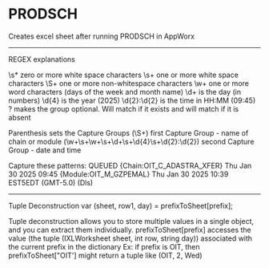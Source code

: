 # PRODSCH
Creates excel sheet after running PRODSCH in AppWorx

------------------------------------------------------

REGEX explanations

 \s* zero or more white space characters
 \s+ one or more white space characters
 \S+ one or more non-whitespace characters
 \w+ one or more word characters (days of the week and month name)
 \d+ is the day (in numbers)
 \d{4} is the year (2025)
 \d{2}:\d{2} is the time in HH:MM (09:45)
 ? makes the group optional. Will match if it exists and will match if it is absent

Parenthesis sets the Capture Groups
(\S+) first Capture Group - name of chain or module
(\w+\s+\w+\s+\d+\s+\d{4}\s+\d{2}:\d{2}) second Capture Group - date and time

Capture these patterns:
 QUEUED       {Chain:OIT_C_ADASTRA_XFER} Thu Jan 30 2025 09:45 
 {Module:OIT_M_GZPEMAL} Thu Jan 30 2025 10:39 EST5EDT (GMT-5.0) (Dls)

---------------------------------------------------------------------------------------

Tuple Deconstruction
 var (sheet, row1, day) = prefixToSheet[prefix]; 
 
 Tuple deconstruction allows you to store multiple values in a single object, and you can extract them individually.
 prefixToSheet[prefix] accesses the value (the tuple (IXLWorksheet sheet, int row, string day)) associated with the current prefix in the dictionary
 Ex: if prefix is OIT, then prefixToSheet["OIT'] might return a tuple like (OIT, 2, Wed)
